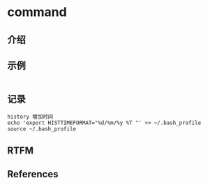 
# command 

## 介绍


## 示例

```text

```

## 记录


    history 增加时间
    echo 'export HISTTIMEFORMAT="%d/%m/%y %T "' >> ~/.bash_profile
    source ~/.bash_profile


   

## RTFM



## References

